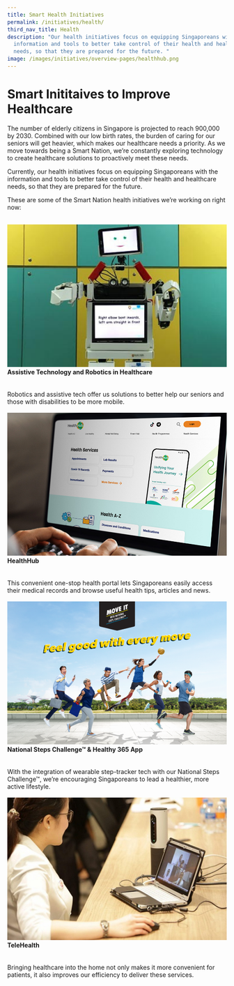 ```yaml
---
title: Smart Health Initiatives
permalink: /initiatives/health/
third_nav_title: Health
description: "Our health initiatives focus on equipping Singaporeans with the
  information and tools to better take control of their health and healthcare
  needs, so that they are prepared for the future. "
image: /images/initiatives/overview-pages/healthhub.png
---
```

# Smart Inititaives to Improve Healthcare

The number of elderly citizens in Singapore is projected to reach 900,000 by 2030. Combined with our low birth rates, the burden of caring for our seniors will get heavier, which makes our healthcare needs a priority. As we move towards being a Smart Nation, we’re constantly exploring technology to create healthcare solutions to proactively meet these needs. 

Currently, our health initiatives focus on equipping Singaporeans with the information and tools to better take control of their health and healthcare needs, so that they are prepared for the future. 

These are some of the Smart Nation health initiatives we’re working on right now:

<br>
<div class="row">
<div class="col"> 
<a href="/initiatives/health/assistive-techonology-robotics"><img src="/images/initiatives/overview-pages/assistive-tech.png" alt="Assistive Technology adn Robotics in HealthCare"></a><br>
    <div class="header"><b>Assistive Technology and Robotics in Healthcare</b></div><br>
    <div class="para"><br>Robotics and assistive tech offer us solutions to better help our seniors and those with disabilities to be more mobile.
</div>
<br>

</div>
	<div class="col"> 
<a href="/initiatives/health/healthhub"><img src="/images/initiatives/overview-pages/healthhubweb.png" alt="HealthHub"></a><br>
     <div class="header"><b>HealthHub</b></div><br>
    <div class="para"><br>This convenient one-stop health portal lets Singaporeans easily access their medical records and browse useful health tips, articles and news.
</div>
<br>

</div>
	<div class="col"> 
<a href="/initiatives/health/national-steps-challenge"><img src="/images/initiatives/overview-pages/national-steps-challenge.png" alt="Healthy365"></a><br>
    <div class="header"><b>National Steps Challenge™ & Healthy 365 App</b></div><br>
    <div class="para"><br>With the integration of wearable step-tracker tech with our National Steps Challenge™, we’re encouraging Singaporeans to lead a healthier, more active lifestyle.
</div>
<br></div></div>

<div class="row">
	<div class="col">
<a href="/initiatives/health/telehealth"><img src="/images/initiatives/overview-pages/telehealth.png" alt="TeleHealth"></a><br>
    <div class="header"><b>TeleHealth</b></div><br>
    <div class="para"><br>Bringing healthcare into the home not only makes it more convenient for patients, it also improves our efficiency to deliver these services.
</div>
<br>
	
</div>
<div class="col">
</div>
<br>

<div class="col">
</div>
<br></div>